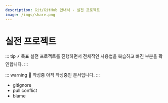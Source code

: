 ```yaml
---
description: Git/GitHub 안내서 - 실전 프로젝트
image: /imgs/share.png
---
```


# 실전 프로젝트

::: tip ⚡️ 목표
실전 프로젝트를 진행하면서 전체적인 사용법을 복습하고 빠진 부분을 확인합니다.
:::

::: warning 🚧 작성중
아직 작성중인 문서입니다.
:::

- gitignore
- pull conflict
- blame
